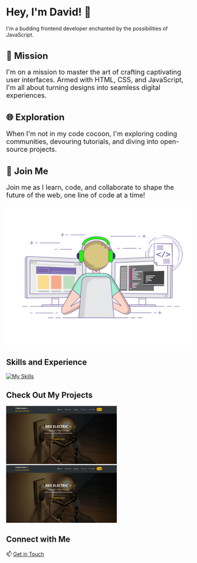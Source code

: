 # Hey, I'm David! 👋

I'm a budding frontend developer enchanted by the possibilities of JavaScript.

<h2 style="font-size: 24px;">🌟 Mission</h2>
<p style="font-size: 18px;">I'm on a mission to master the art of crafting captivating user interfaces. Armed with HTML, CSS, and JavaScript, I'm all about turning designs into seamless digital experiences.</p>

<h2 style="font-size: 24px;">🌐 Exploration</h2>
<p style="font-size: 18px;">When I'm not in my code cocoon, I'm exploring coding communities, devouring tutorials, and diving into open-source projects.</p>

<h2 style="font-size: 24px;">🚀 Join Me</h2>
<p style="font-size: 18px;">Join me as I learn, code, and collaborate to shape the future of the web, one line of code at a time!</p>


<div align='center'> 
<img src='https://github.com/Dawid-Zych/Dawid-Zych/blob/main/code.gif' alt=''>
</div>

## Skills and Experience

[![My Skills](https://skillicons.dev/icons?i=html,css,sass,js,react,nodejs,git,github,sequelize,visualstudio,bootstrap)](https://skillicons.dev)


## Check Out My Projects

<a href="https://nex-electric.netlify.app/">
  <img src="https://github.com/Dawid-Zych/Dawid-Zych/blob/main/site.jpg" alt="Portfolio Preview" width="300">
</a>

<a href="https://sewa-apartamenty.netlify.app/">
  <img src="https://github.com/Dawid-Zych/Dawid-Zych/blob/main/site.jpg" alt="Portfolio Preview" width="300">
</a>


## Connect with Me

📫 [Get in Touch](mailto:dawid.zych23@gmail.com)


